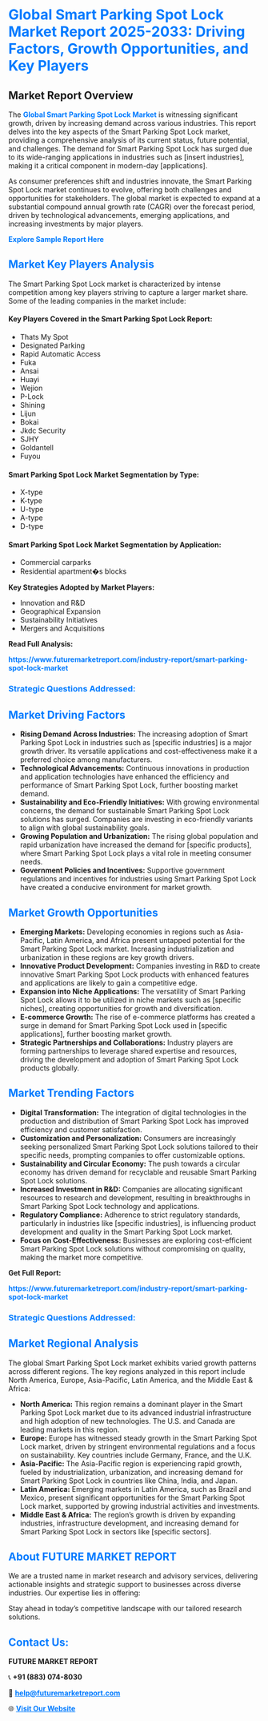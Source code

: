 <h1 style="color: #007BFF;">Global Smart Parking Spot Lock Market Report 2025-2033: Driving Factors, Growth Opportunities, and Key Players</h1>

<section id="overview">
<h2>Market Report Overview</h2>
<p>The <a href="https://www.futuremarketreport.com/industry-report/smart-parking-spot-lock-market" style="color: #007BFF; text-decoration: none;"><strong>Global Smart Parking Spot Lock Market</strong></a> is witnessing significant growth, driven by increasing demand across various industries. This report delves into the key aspects of the Smart Parking Spot Lock market, providing a comprehensive analysis of its current status, future potential, and challenges. The demand for Smart Parking Spot Lock has surged due to its wide-ranging applications in industries such as [insert industries], making it a critical component in modern-day [applications].</p>
<p>As consumer preferences shift and industries innovate, the Smart Parking Spot Lock market continues to evolve, offering both challenges and opportunities for stakeholders. The global market is expected to expand at a substantial compound annual growth rate (CAGR) over the forecast period, driven by technological advancements, emerging applications, and increasing investments by major players.</p>
</section>

<section id="overview">
<p><a href="https://www.futuremarketreport.com/request-sample/reportId=85871" style="color: #007BFF; text-decoration: none;"><strong>Explore Sample Report Here</strong></a></p>
</section>

<section id="key-players">
<h2 style="color: #007BFF;">Market Key Players Analysis</h2>
<p>The Smart Parking Spot Lock market is characterized by intense competition among key players striving to capture a larger market share. Some of the leading companies in the market include:</p>
<h4>Key Players Covered in the Smart Parking Spot Lock Report:</h4>
<ul><li>Thats My Spot</li><li>Designated Parking</li><li>Rapid Automatic Access</li><li>Fuka</li><li>Ansai</li><li>Huayi</li><li>Wejion</li><li>P-Lock</li><li>Shining</li><li>Lijun</li><li>Bokai</li><li>Jkdc Security</li><li>SJHY</li><li>Goldantell</li><li>Fuyou</li></ul>
<h4>Smart Parking Spot Lock Market Segmentation by Type:</h4>
<ul><li>X-type</li><li>K-type</li><li>U-type</li><li>A-type</li><li>D-type</li></ul>

<h4>Smart Parking Spot Lock Market Segmentation by Application:</h4>
<ul><li>Commercial carparks</li><li>Residential apartment�s blocks</li></ul>
<p><strong>Key Strategies Adopted by Market Players:</strong></p>
<ul>
<li>Innovation and R&D</li>
<li>Geographical Expansion</li>
<li>Sustainability Initiatives</li>
<li>Mergers and Acquisitions</li>
</ul>
</section>

<section>
<p><strong>Read Full Analysis: </strong></p><a href="https://www.futuremarketreport.com/industry-report/smart-parking-spot-lock-market" style="color: #007BFF; text-decoration: none;"><strong>https://www.futuremarketreport.com/industry-report/smart-parking-spot-lock-market</strong></a>
<h3 style="color: #007BFF;">Strategic Questions Addressed:</h3>
</section>

<section id="driving-factors">
<h2 style="color: #007BFF;">Market Driving Factors</h2>
<ul>
<li><strong>Rising Demand Across Industries:</strong> The increasing adoption of Smart Parking Spot Lock in industries such as [specific industries] is a major growth driver. Its versatile applications and cost-effectiveness make it a preferred choice among manufacturers.</li>
<li><strong>Technological Advancements:</strong> Continuous innovations in production and application technologies have enhanced the efficiency and performance of Smart Parking Spot Lock, further boosting market demand.</li>
<li><strong>Sustainability and Eco-Friendly Initiatives:</strong> With growing environmental concerns, the demand for sustainable Smart Parking Spot Lock solutions has surged. Companies are investing in eco-friendly variants to align with global sustainability goals.</li>
<li><strong>Growing Population and Urbanization:</strong> The rising global population and rapid urbanization have increased the demand for [specific products], where Smart Parking Spot Lock plays a vital role in meeting consumer needs.</li>
<li><strong>Government Policies and Incentives:</strong> Supportive government regulations and incentives for industries using Smart Parking Spot Lock have created a conducive environment for market growth.</li>
</ul>
</section>

<section id="growth-opportunities">
<h2 style="color: #007BFF;">Market Growth Opportunities</h2>
<ul>
<li><strong>Emerging Markets:</strong> Developing economies in regions such as Asia-Pacific, Latin America, and Africa present untapped potential for the Smart Parking Spot Lock market. Increasing industrialization and urbanization in these regions are key growth drivers.</li>
<li><strong>Innovative Product Development:</strong> Companies investing in R&D to create innovative Smart Parking Spot Lock products with enhanced features and applications are likely to gain a competitive edge.</li>
<li><strong>Expansion into Niche Applications:</strong> The versatility of Smart Parking Spot Lock allows it to be utilized in niche markets such as [specific niches], creating opportunities for growth and diversification.</li>
<li><strong>E-commerce Growth:</strong> The rise of e-commerce platforms has created a surge in demand for Smart Parking Spot Lock used in [specific applications], further boosting market growth.</li>
<li><strong>Strategic Partnerships and Collaborations:</strong> Industry players are forming partnerships to leverage shared expertise and resources, driving the development and adoption of Smart Parking Spot Lock products globally.</li>
</ul>
</section>

<section id="trending-factors">
<h2 style="color: #007BFF;">Market Trending Factors</h2>
<ul>
<li><strong>Digital Transformation:</strong> The integration of digital technologies in the production and distribution of Smart Parking Spot Lock has improved efficiency and customer satisfaction.</li>
<li><strong>Customization and Personalization:</strong> Consumers are increasingly seeking personalized Smart Parking Spot Lock solutions tailored to their specific needs, prompting companies to offer customizable options.</li>
<li><strong>Sustainability and Circular Economy:</strong> The push towards a circular economy has driven demand for recyclable and reusable Smart Parking Spot Lock solutions.</li>
<li><strong>Increased Investment in R&D:</strong> Companies are allocating significant resources to research and development, resulting in breakthroughs in Smart Parking Spot Lock technology and applications.</li>
<li><strong>Regulatory Compliance:</strong> Adherence to strict regulatory standards, particularly in industries like [specific industries], is influencing product development and quality in the Smart Parking Spot Lock market.</li>
<li><strong>Focus on Cost-Effectiveness:</strong> Businesses are exploring cost-efficient Smart Parking Spot Lock solutions without compromising on quality, making the market more competitive.</li>
</ul>
</section>

<section>
<p><strong>Get Full Report: </strong></p><a href="https://www.futuremarketreport.com/industry-report/smart-parking-spot-lock-market" style="color: #007BFF; text-decoration: none;"><strong>https://www.futuremarketreport.com/industry-report/smart-parking-spot-lock-market</strong></a>
<h3 style="color: #007BFF;">Strategic Questions Addressed:</h3>
</section>


<section id="regional-analysis">
<h2 style="color: #007BFF;">Market Regional Analysis</h2>
<p>The global Smart Parking Spot Lock market exhibits varied growth patterns across different regions. The key regions analyzed in this report include North America, Europe, Asia-Pacific, Latin America, and the Middle East & Africa:</p>
<ul>
<li><strong>North America:</strong> This region remains a dominant player in the Smart Parking Spot Lock market due to its advanced industrial infrastructure and high adoption of new technologies. The U.S. and Canada are leading markets in this region.</li>
<li><strong>Europe:</strong> Europe has witnessed steady growth in the Smart Parking Spot Lock market, driven by stringent environmental regulations and a focus on sustainability. Key countries include Germany, France, and the U.K.</li>
<li><strong>Asia-Pacific:</strong> The Asia-Pacific region is experiencing rapid growth, fueled by industrialization, urbanization, and increasing demand for Smart Parking Spot Lock in countries like China, India, and Japan.</li>
<li><strong>Latin America:</strong> Emerging markets in Latin America, such as Brazil and Mexico, present significant opportunities for the Smart Parking Spot Lock market, supported by growing industrial activities and investments.</li>
<li><strong>Middle East & Africa:</strong> The region’s growth is driven by expanding industries, infrastructure development, and increasing demand for Smart Parking Spot Lock in sectors like [specific sectors].</li>
</ul>
</section>

<footer>
<h2 style="color: #007BFF;">About FUTURE MARKET REPORT</h2>
<p>We are a trusted name in market research and advisory services, delivering actionable insights and strategic support to businesses across diverse industries. Our expertise lies in offering:</p>

<p>Stay ahead in today’s competitive landscape with our tailored research solutions.</p>

<h2 style="color: #007BFF;">Contact Us:</h2>
<p><strong>FUTURE MARKET REPORT</strong></p>
<p>📞 <strong>+91 (883) 074-8030</strong></p>
<p>📧 <strong><a href="mailto:help@futuremarketreport.com" style="color: #007BFF;">help@futuremarketreport.com</a></strong></p>
<p>🌐 <strong><a href="https://www.futuremarketreport.com/" style="color: #007BFF;">Visit Our Website</a></strong></p>
</footer>
